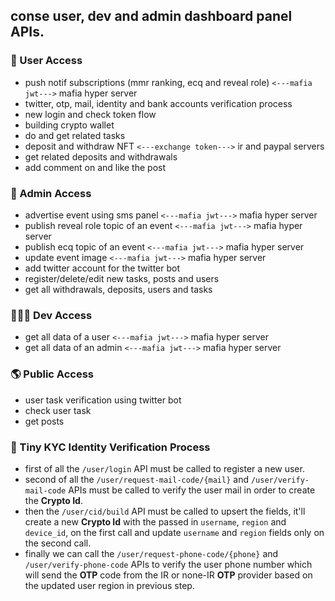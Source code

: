 


## conse user, dev and admin dashboard panel APIs.

### 👤 User Access
- push notif subscriptions (mmr ranking, ecq and reveal role) `<---mafia jwt--->` mafia hyper server
- twitter, otp, mail, identity and bank accounts verification process
- new login and check token flow
- building crypto wallet
- do and get related tasks
- deposit and withdraw NFT `<---exchange token--->` ir and paypal servers
- get related deposits and withdrawals
- add comment on and like the post

### 👑 Admin Access
- advertise event using sms panel `<---mafia jwt--->` mafia hyper server
- publish reveal role topic of an event `<---mafia jwt--->` mafia hyper server
- publish ecq topic of an event `<---mafia jwt--->` mafia hyper server
- update event image `<---mafia jwt--->` mafia hyper server
- add twitter account for the twitter bot
- register/delete/edit new tasks, posts and users
- get all withdrawals, deposits, users and tasks

### 👨🏻‍💻 Dev Access
- get all data of a user `<---mafia jwt--->` mafia hyper server
- get all data of an admin `<---mafia jwt--->` mafia hyper server

### 🌎 Public Access
- user task verification using twitter bot
- check user task 
- get posts

### 🔑 Tiny KYC Identity Verification Process

- first of all the `/user/login` API must be called to register a new user.
- second of all the `/user/request-mail-code/{mail}` and `/user/verify-mail-code` APIs must be called to verify the user mail in order to create the **Crypto Id**.
- then the `/user/cid/build` API must be called to upsert the fields, it'll create a new **Crypto Id** with the passed in `username`, `region` and `device_id`, on the first call and update `username` and `region` fields only on the second call.
- finally we can call the `/user/request-phone-code/{phone}` and `/user/verify-phone-code` APIs to verify the user phone number which will send the **OTP** code from the IR or none-IR **OTP** provider based on the updated user region in previous step.